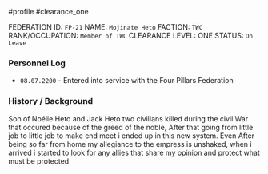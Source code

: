 #profile #clearance_one 

FEDERATION ID: `FP-21`
NAME: `Mojinate Heto`
FACTION: `TWC`
RANK/OCCUPATION: `Member of TWC`
CLEARANCE LEVEL: ONE
STATUS: `On Leave`

### Personnel Log
- `08.07.2200` - Entered into service with the Four Pillars Federation

### History / Background
Son of Noélie Heto and Jack Heto two civilians killed during the civil War that occured because of the greed of the noble, After that going from little job to little job to make end meet i ended up in this new system.
Even After being so far from home my allegiance to the empress is unshaked, when i arrived i started to look for any allies that share my opinion and protect what must be protected